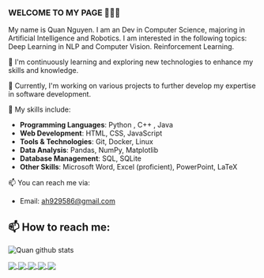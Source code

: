 ### WELCOME TO MY PAGE 👋👋👋
My name is Quan Nguyen. I am an Dev in Computer Science, majoring in Artificial Intelligence and Robotics. I am interested in the following topics: Deep Learning in NLP and Computer Vision. Reinforcement Learning.<br>

🌱 I'm continuously learning and exploring new technologies to enhance my skills and knowledge.

🔭 Currently, I'm working on various projects to further develop my expertise in software development.

💼 My skills include:
- **Programming Languages**: Python , C++ , Java 
- **Web Development**: HTML, CSS, JavaScript
- **Tools & Technologies**: Git, Docker, Linux
- **Data Analysis**: Pandas, NumPy, Matplotlib
- **Database Management**: SQL, SQLite
- **Other Skills**: Microsoft Word, Excel (proficient), PowerPoint, LaTeX

📫 You can reach me via:
- Email: ah929586@gmail.com

## 📫 How to reach me: 

![Quan github stats](https://github-readme-stats-git-masterrstaa-rickstaa.vercel.app/api?username=quankaka11&show_icons=true&theme=tokyonight&hide=contribs,prs,issues)

<a href="https://github.com/quankaka11/PaintAll/">
  <!-- Change the `github-readme-stats.anuraghazra1.vercel.app` to `github-readme-stats.vercel.app`  -->
  <img align="center" src="https://github-readme-stats.anuraghazra1.vercel.app/api/pin/?username=quankaka11&repo=PaintAll&theme=radical" />
</a> 

<a href="https://github.com/quankaka11/BaiTapCuoiKi/">
  <!-- Change the `github-readme-stats.anuraghazra1.vercel.app` to `github-readme-stats.vercel.app`  -->
  <img align="center" src="https://github-readme-stats.anuraghazra1.vercel.app/api/pin/?username=quankaka11&repo=BaiTapCuoiKi&theme=merko" />
</a>

<a href="https://github.com/quankaka11/HappyNewYear/">
  <!-- Change the `github-readme-stats.anuraghazra1.vercel.app` to `github-readme-stats.vercel.app`  -->
  <img align="center" src="https://github-readme-stats.anuraghazra1.vercel.app/api/pin/?username=quankaka11&repo=HappyNewYear&theme=gruvbox" />
</a>    
<a href="https://github.com/quankaka11/AppProfile/">
  <!-- Change the `github-readme-stats.anuraghazra1.vercel.app` to `github-readme-stats.vercel.app`  -->
  <img align="center" src="https://github-readme-stats.anuraghazra1.vercel.app/api/pin/?username=quankaka11&repo=AppProfile&theme=dark" />
</a>

<a href="https://github.com/quankaka11/FloodMaze/">
  <!-- Change the `github-readme-stats.anuraghazra1.vercel.app` to `github-readme-stats.vercel.app`  -->
  <img align="center" src="https://github-readme-stats.anuraghazra1.vercel.app/api/pin/?username=quankaka11&repo=FloodMaze&theme=dark" />
</a>

